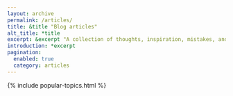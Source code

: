 ```yaml
---
layout: archive
permalink: /articles/
title: &title "Blog articles"
alt_title: *title
excerpt: &excerpt "A collection of thoughts, inspiration, mistakes, and other minutia I've written. For smaller, more regular tidbits --- peruse the [*today I learned*](/til/) section."
introduction: *excerpt
pagination: 
  enabled: true
  category: articles
---
```


{% include popular-topics.html %}
